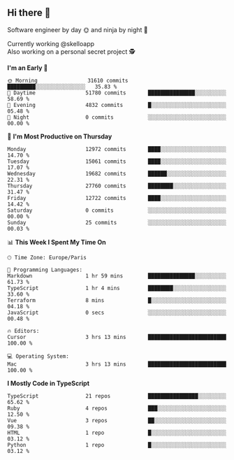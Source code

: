 ## Hi there 👋

Software engineer by day 🌞 and ninja by night 🌝

Currently working @skelloapp <br>
Also working on a personal secret project 🕵️

<!--START_SECTION:waka-->
**I'm an Early 🐤** 

```text
🌞 Morning                31610 commits       █████████░░░░░░░░░░░░░░░░   35.83 % 
🌆 Daytime                51780 commits       ███████████████░░░░░░░░░░   58.69 % 
🌃 Evening                4832 commits        █░░░░░░░░░░░░░░░░░░░░░░░░   05.48 % 
🌙 Night                  0 commits           ░░░░░░░░░░░░░░░░░░░░░░░░░   00.00 % 
```
📅 **I'm Most Productive on Thursday** 

```text
Monday                   12972 commits       ████░░░░░░░░░░░░░░░░░░░░░   14.70 % 
Tuesday                  15061 commits       ████░░░░░░░░░░░░░░░░░░░░░   17.07 % 
Wednesday                19682 commits       ██████░░░░░░░░░░░░░░░░░░░   22.31 % 
Thursday                 27760 commits       ████████░░░░░░░░░░░░░░░░░   31.47 % 
Friday                   12722 commits       ████░░░░░░░░░░░░░░░░░░░░░   14.42 % 
Saturday                 0 commits           ░░░░░░░░░░░░░░░░░░░░░░░░░   00.00 % 
Sunday                   25 commits          ░░░░░░░░░░░░░░░░░░░░░░░░░   00.03 % 
```


📊 **This Week I Spent My Time On** 

```text
🕑︎ Time Zone: Europe/Paris

💬 Programming Languages: 
Markdown                 1 hr 59 mins        ███████████████░░░░░░░░░░   61.73 % 
TypeScript               1 hr 4 mins         ████████░░░░░░░░░░░░░░░░░   33.60 % 
Terraform                8 mins              █░░░░░░░░░░░░░░░░░░░░░░░░   04.18 % 
JavaScript               0 secs              ░░░░░░░░░░░░░░░░░░░░░░░░░   00.48 % 

🔥 Editors: 
Cursor                   3 hrs 13 mins       █████████████████████████   100.00 % 

💻 Operating System: 
Mac                      3 hrs 13 mins       █████████████████████████   100.00 % 
```

**I Mostly Code in TypeScript** 

```text
TypeScript               21 repos            ████████████████░░░░░░░░░   65.62 % 
Ruby                     4 repos             ███░░░░░░░░░░░░░░░░░░░░░░   12.50 % 
Vue                      3 repos             ██░░░░░░░░░░░░░░░░░░░░░░░   09.38 % 
HTML                     1 repo              █░░░░░░░░░░░░░░░░░░░░░░░░   03.12 % 
Python                   1 repo              █░░░░░░░░░░░░░░░░░░░░░░░░   03.12 % 
```




<!--END_SECTION:waka-->

<!--
**antoinelncl/antoinelncl** is a ✨ _special_ ✨ repository because its `README.md` (this file) appears on your GitHub profile.

Here are some ideas to get you started:

- 🔭 I’m currently working on ...
- 🌱 I’m currently learning ...
- 👯 I’m looking to collaborate on ...
- 🤔 I’m looking for help with ...
- 💬 Ask me about ...
- 📫 How to reach me: ...
- 😄 Pronouns: ...
- ⚡ Fun fact: ...
-->
